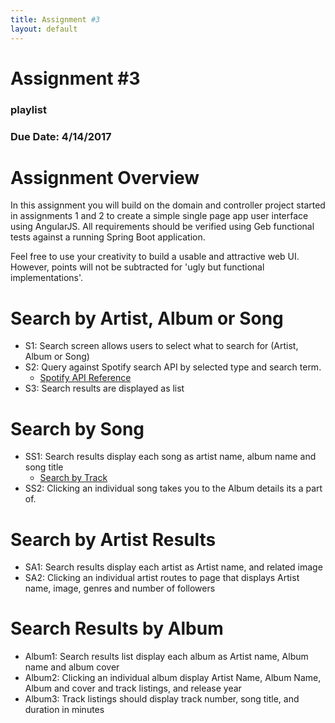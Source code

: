 ```yaml
---
title: Assignment #3
layout: default
---
```


# Assignment #3

### playlist

### Due Date: 4/14/2017

# Assignment Overview
In this assignment you will build on the domain and controller project started in assignments 1 and 2 to create a simple single page app user interface using AngularJS.  All requirements should be verified using Geb functional tests against a running Spring Boot application.

Feel free to use your creativity to build a usable and attractive web UI.  However, points will not be subtracted for 'ugly but functional implementations'.


# Search by Artist, Album or Song
- S1: Search screen allows users to select what to search for (Artist, Album or Song)
- S2: Query against Spotify search API by selected type and search term.
  - [Spotify API Reference](https://developer.spotify.com/web-api/search-item/)
- S3: Search results are displayed as list

# Search by Song
- SS1: Search results display each song as artist name, album name and song title
  - [Search by Track](https://api.spotify.com/v1/search?q=abba&type=track)
- SS2: Clicking an individual song takes you to the Album details its a part of.

# Search by Artist Results
- SA1: Search results display each artist as Artist name, and related image
- SA2: Clicking an individual artist routes to page that displays Artist name, image, genres and number of followers

# Search Results by Album
- Album1: Search results list display each album as Artist name, Album name and album cover
- Album2: Clicking an individual album display Artist Name, Album Name, Album and cover and track listings, and release year
- Album3: Track listings should display track number, song title, and duration in minutes

